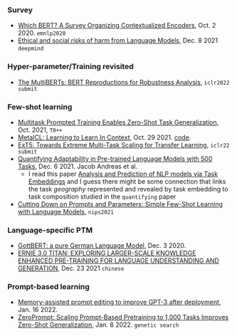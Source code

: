 ### Survey

- [Which BERT? A Survey Organizing Contextualized Encoders](https://arxiv.org/pdf/2010.00854.pdf), Oct. 2 2020. `emnlp2020`
- [Ethical and social risks of harm from Language Models](https://arxiv.org/pdf/2112.04359.pdf), Dec. 8 2021 `deepmind`

### Hyper-parameter/Training revisited

- [The MultiBERTs: BERT Reproductions for Robustness Analysis](https://openreview.net/forum?id=K0E_F0gFDgA), `iclr2022 submit`

### Few-shot learning

- [Multitask Prompted Training Enables Zero-Shot Task Generalization](https://arxiv.org/pdf/2110.08207.pdf), Oct. 2021, `T0++`
- [MetaICL: Learning to Learn In Context](https://arxiv.org/pdf/2110.15943.pdf), Oct. 29 2021. [code](https://github.com/facebookresearch/MetaICL).
- [ExT5: Towards Extreme Multi-Task Scaling for Transfer Learning](https://openreview.net/forum?id=Vzh1BFUCiIX), `iclr22 submit`
- [Quantifying Adaptability in Pre-trained Language Models with 500 Tasks](https://arxiv.org/pdf/2112.03204.pdf), Dec. 6 2021. Jacob Andreas et al.
  - I read this paper [Analysis and Prediction of NLP models via Task Embeddings](https://arxiv.org/pdf/2112.05647.pdf) and I guess there might be some connection that links the task *geography* represented and revealed by task embedding to task composition studied in the `quantifying` paper
- [Cutting Down on Prompts and Parameters: Simple Few-Shot Learning with Language Models](https://neurips2021-nlp.github.io/papers/24/CameraReady/NullPrompts___ENLSP_Workshop_Version.pdf), `nips2021`

### Language-specific PTM

- [GottBERT: a pure German Language Model](https://arxiv.org/abs/2012.02110), Dec. 3 2020.
- [ERNIE 3.0 TITAN: EXPLORING LARGER-SCALE KNOWLEDGE ENHANCED PRE-TRAINING FOR LANGUAGE UNDERSTANDING AND GENERATION](https://arxiv.org/pdf/2112.12731.pdf), Dec. 23 2021 `chinese`

### Prompt-based learning

- [Memory-assisted prompt editing to improve GPT-3 after deployment](https://arxiv.org/pdf/2201.06009.pdf), Jan. 16 2022.
- [ZeroPrompt: Scaling Prompt-Based Pretraining to 1,000 Tasks Improves Zero-Shot Generalization](https://arxiv.org/pdf/2201.06910.pdf), Jan. 8 2022. `genetic search`
